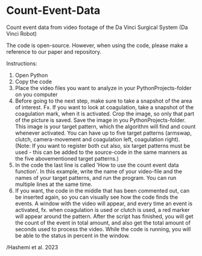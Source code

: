 # Count-Event-Data
Count event data from video footage of the Da Vinci Surgical System (Da Vinci Robot)

The code is open-source. However, when using the code, please make a reference to our paper and repository.

Instructions:

1) Open Python
2) Copy the code
3) Place the video files you want to analyze in your PythonProjects-folder on you computer
4) Before going to the next step, make sure to take a snapshot of the area of interest. Fx. If you want to look at coagulation, take a snapshot of the coagulation mark, when it is activated. Crop the image, so only that part of the picture is saved. Save the image in you PythonProjects-folder. This image is your target pattern, which the algorithm will find and count whenever activated. You can have up to five target patterns (armswap, clutch, camera-movement and coagulation left, coagulation right). (Note: If you want to register both cut also, six target patterns must be used - this can be added to the source-code in the same manners as the five abovementioned target patterns.)
5) In the code the last line is called 'How to use the count event data function'. In this example, write the name of your video-file and the names of your target patterns, and run the program. You can run multiple lines at the same time.
6) If you want, the code in the middle that has been commented out, can be inserted again, so you can visually see how the code finds the events. A window with the video will appear, and every time an event is activated, fx. when coagulation is used or clutch is used, a red marker will appear around the pattern. After the script has finished, you will get the count of the event in total amount, and also get the total amount of seconds used to process the video. 
While the code is running, you will be able to the status in percent in the window. 

/Hashemi et al. 2023
